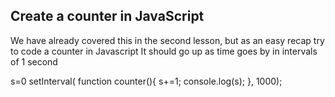 ## Create a counter in JavaScript

We have already covered this in the second lesson, but as an easy recap try to code a counter in Javascript
It should go up as time goes by in intervals of 1 second

s=0
setInterval( function counter(){
  s+=1;
  console.log(s);
}, 1000);
